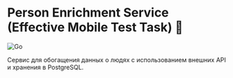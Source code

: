 # Person Enrichment Service (Effective Mobile Test Task) 🧑

![Go](https://img.shields.io/badge/Go-1.21+-00ADD8?logo=go)

Сервис для обогащения данных о людях с использованием внешних API и хранения в PostgreSQL.